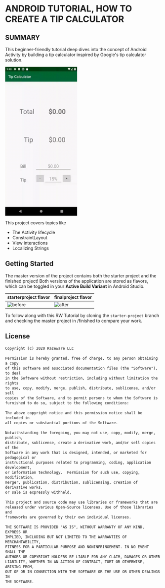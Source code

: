 # ANDROID TUTORIAL, HOW TO CREATE A TIP CALCULATOR

## SUMMARY

This beginner-friendly tutorial deep dives into the concept of Android Activity by building a tip calculator inspired by Google's tip calculator solution.

<img align="center" src="img/tipcalculator.gif" height="480"/>

This project covers topics like

- The Activity lifecycle
- ConstraintLayout
- View interactions
- Localizing Strings

## Getting Started

The master version of the project contains both the starter project and the finished project! Both versions of the application are stored as flavors, which can be toggled in your **Active Build Variant** in Android Studio. 




starterproject flavor | finalproject flavor
-- | --
![before](https://user-images.githubusercontent.com/6917498/81323647-b1f4e480-9063-11ea-911b-2abfaa22e927.gif) | ![after](https://user-images.githubusercontent.com/6917498/81323546-8eca3500-9063-11ea-87c3-033bf1adad3f.gif)

To follow along with this RW Tutorial by cloning the `starter-project` branch and checking the master project in /finished to compare your work. 


## License

```
Copyright (c) 2020 Razeware LLC

Permission is hereby granted, free of charge, to any person obtaining a copy
of this software and associated documentation files (the "Software"), to deal
in the Software without restriction, including without limitation the rights
to use, copy, modify, merge, publish, distribute, sublicense, and/or sell
copies of the Software, and to permit persons to whom the Software is
furnished to do so, subject to the following conditions:

The above copyright notice and this permission notice shall be included in
all copies or substantial portions of the Software.

Notwithstanding the foregoing, you may not use, copy, modify, merge, publish,
distribute, sublicense, create a derivative work, and/or sell copies of the
Software in any work that is designed, intended, or marketed for pedagogical or
instructional purposes related to programming, coding, application development,
or information technology.  Permission for such use, copying, modification,
merger, publication, distribution, sublicensing, creation of derivative works,
or sale is expressly withheld.

This project and source code may use libraries or frameworks that are
released under various Open-Source licenses. Use of those libraries and
frameworks are governed by their own individual licenses.

THE SOFTWARE IS PROVIDED "AS IS", WITHOUT WARRANTY OF ANY KIND, EXPRESS OR
IMPLIED, INCLUDING BUT NOT LIMITED TO THE WARRANTIES OF MERCHANTABILITY,
FITNESS FOR A PARTICULAR PURPOSE AND NONINFRINGEMENT. IN NO EVENT SHALL THE
AUTHORS OR COPYRIGHT HOLDERS BE LIABLE FOR ANY CLAIM, DAMAGES OR OTHER
LIABILITY, WHETHER IN AN ACTION OF CONTRACT, TORT OR OTHERWISE, ARISING FROM,
OUT OF OR IN CONNECTION WITH THE SOFTWARE OR THE USE OR OTHER DEALINGS IN
THE SOFTWARE.
```
